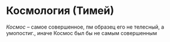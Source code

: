 
# Космология (Тимей)

_Космос_ – самое совершенное,
пм образец его не телесный, а умопостиг., иначе Космос был бы не самым совершенным



